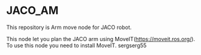 # JACO_AM
This repository is Arm move node for JACO robot.

This node let you plan the JACO arm using MoveIT(https://moveit.ros.org/).
To use this node you need to install MoveIT. sergserg55